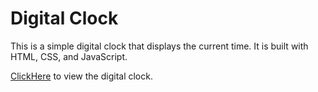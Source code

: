 # Digital Clock

This is a simple digital clock that displays the current time. It is built with HTML, CSS, and JavaScript.

[ClickHere](https://my-digitalclockverse.netlify.app/) to view the digital clock.
